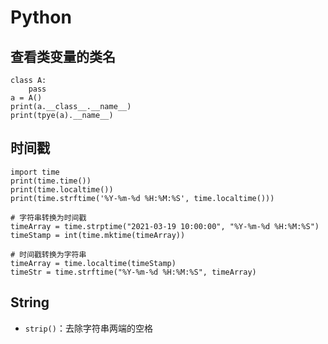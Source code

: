 # Python

## 查看类变量的类名

```python{.line-numbers}
class A:
    pass
a = A()
print(a.__class__.__name__)
print(tpye(a).__name__)
```

## 时间戳

```python{.line-numbers}
import time
print(time.time())
print(time.localtime())
print(time.strftime('%Y-%m-%d %H:%M:%S', time.localtime()))

# 字符串转换为时间戳
timeArray = time.strptime("2021-03-19 10:00:00", "%Y-%m-%d %H:%M:%S")
timeStamp = int(time.mktime(timeArray))

# 时间戳转换为字符串
timeArray = time.localtime(timeStamp)
timeStr = time.strftime("%Y-%m-%d %H:%M:%S", timeArray)
```

## String

- `strip()`：去除字符串两端的空格
